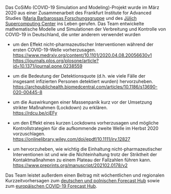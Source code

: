 Das CoSiMo (COVID-19 Simulation and Modeling)-Projekt wurde im März 2020 aus einer Zusammenarbeit des Frankfurt Institute for Advanced Studies ([Maria Barbarossas Forschungsgruppe](https://www.fias.science/de/lebenswissenschaften/gruppen/maria-barbarossa/) und des [Jülich Supercomputing Center](https://www.fz-juelich.de/portal/DE/Presse/Pressemitteilungen/2020/2020-03-23-corona-fzj/_node.html) ins Leben gerufen.
Das Team entwickelte mathematische Modelle und Simulationen der Verbreitung und Kontrolle von COVID-19 in Deutschland, die unter anderem verwendet wurden

* um den Effekt nicht-pharmazeutischer Interventionen während der ersten COVID-19-Welle vorherzusagen.  
https://www.medrxiv.org/content/10.1101/2020.04.08.20056630v1
https://journals.plos.org/plosone/article?id=10.1371/journal.pone.0238559

* um die Bedeutung der Detektionsquote (d.h. wie viele Fälle der insgesamt infizierten Personen detektiert wurden) hervorzuheben.  
https://archpublichealth.biomedcentral.com/articles/10.1186/s13690-020-00445-8

* um die Auswirkungen einer Massenpanik kurz vor der Umsetzung strikter Maßnahmen (Lockdown) zu erklären.  
https://rdcu.be/cjEFy

* um den Effekt eines kurzen Lockdowns vorherzusagen und mögliche Kontrollstrategien für die aufkommende zweite Welle im Herbst 2020 vorzuschlagen.  
https://onlinelibrary.wiley.com/doi/epdf/10.1111/irv.12827

* um hervorzuheben, wie wichtig die Einhaltung nicht-pharmazeutischer Interventionen ist und wie die Nichteinhaltung trotz der Striktheit der Kontaktmaßnahmen zu einem Plateau der Fallzahlen führen kann.  
https://www.preprints.org/manuscript/202102.0178/v2


Das Team leistet außerdem einen Beitrag mit wöchentlichen und regionalen Kurzzeitvorhersagen zum [deutschen und polnischen Forecast Hub](https://kitmetricslab.github.io/forecasthub/forecast ) sowie zum [europäischen COVID-19 Forecast Hub](https://covid19forecasthub.eu/).